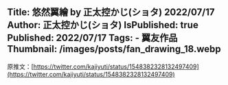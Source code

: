 Title: 悠然翼繪 by 正太控かじ(ショタ) 2022/07/17
Author: 正太控かじ(ショタ)
IsPublished: true
Published: 2022/07/17
Tags:
    - 翼友作品
Thumbnail: /images/posts/fan_drawing_18.webp
---
原推文：[https://twitter.com/kajiyuti/status/1548382328132497409](https://twitter.com/kajiyuti/status/1548382328132497409)